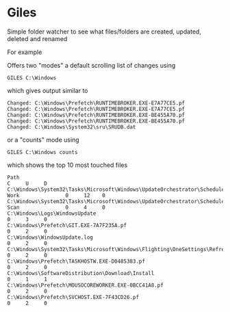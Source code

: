 # Giles

Simple folder watcher to see what files/folders are created, updated, deleted and renamed

For example

Offers two "modes" a default scrolling list of changes using

`GILES C:\Windows`

which gives output similar to

```
Changed: C:\Windows\Prefetch\RUNTIMEBROKER.EXE-E7A77CE5.pf
Changed: C:\Windows\Prefetch\RUNTIMEBROKER.EXE-E7A77CE5.pf
Changed: C:\Windows\Prefetch\RUNTIMEBROKER.EXE-BE455A70.pf
Changed: C:\Windows\Prefetch\RUNTIMEBROKER.EXE-BE455A70.pf
Changed: C:\Windows\System32\sru\SRUDB.dat
```

or a "counts" mode using

`GILES C:\Windows counts`

which shows the top 10 most touched files

```
Path                                                                                       C     U     D
C:\Windows\System32\Tasks\Microsoft\Windows\UpdateOrchestrator\Schedule Work               0     12    0
C:\Windows\System32\Tasks\Microsoft\Windows\UpdateOrchestrator\Schedule Scan               0     4     0
C:\Windows\Logs\WindowsUpdate                                                              0     3     0
C:\Windows\Prefetch\GIT.EXE-7A7F235A.pf                                                    0     2     0
C:\Windows\WindowsUpdate.log                                                               0     2     0
C:\Windows\System32\Tasks\Microsoft\Windows\Flighting\OneSettings\RefreshCache             0     2     0
C:\Windows\Prefetch\TASKHOSTW.EXE-D0485383.pf                                              0     2     0
C:\Windows\SoftwareDistribution\Download\Install                                           0     1     1
C:\Windows\Prefetch\MOUSOCOREWORKER.EXE-0BCC41A8.pf                                        0     2     0
C:\Windows\Prefetch\SVCHOST.EXE-7F43CD26.pf                                                0     2     0
```
